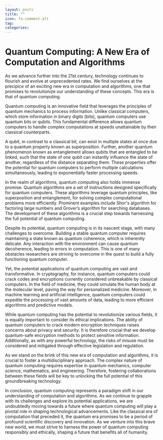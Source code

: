 ```yaml
---
layout: posts
title: ""
icon: fa-comment-alt
tag: 
categories: 
---
```


# Quantum Computing: A New Era of Computation and Algorithms

As we advance further into the 21st century, technology continues to flourish and evolve at unprecedented rates. We find ourselves at the precipice of an exciting new era in computation and algorithms, one that promises to revolutionize our understanding of these concepts. This era is that of quantum computing.

Quantum computing is an innovative field that leverages the principles of quantum mechanics to process information. Unlike classical computers, which store information in binary digits (bits), quantum computers use quantum bits or qubits. This fundamental difference allows quantum computers to handle complex computations at speeds unattainable by their classical counterparts. 

A qubit, in contrast to a classical bit, can exist in multiple states at once due to a quantum property known as superposition. Further, another quantum phenomenon known as entanglement allows qubits that are entangled to be linked, such that the state of one qubit can instantly influence the state of another, regardless of the distance separating them. These properties offer the potential for quantum computers to perform multiple calculations simultaneously, leading to exponentially faster processing speeds.

In the realm of algorithms, quantum computing also holds immense promise. Quantum algorithms are a set of instructions designed specifically for quantum computers. These algorithms leverage quantum principles, like superposition and entanglement, for solving complex computational problems more efficiently. Prominent examples include Shor's algorithm for factoring large numbers and Grover’s algorithm for searching databases. The development of these algorithms is a crucial step towards harnessing the full potential of quantum computing.

Despite its potential, quantum computing is in its nascent stage, with many challenges to overcome. Building a stable quantum computer requires maintaining a state known as quantum coherence, which is inherently delicate. Any interaction with the environment can cause quantum decoherence, leading to errors in computation. This is one of many obstacles researchers are striving to overcome in the quest to build a fully functioning quantum computer.

Yet, the potential applications of quantum computing are vast and transformative. In cryptography, for instance, quantum computers could crack codes and encryptions currently considered unbreakable by classical computers. In the field of medicine, they could simulate the human body at the molecular level, paving the way for personalized medicine. Moreover, in machine learning and artificial intelligence, quantum computers could expedite the processing of vast amounts of data, leading to more efficient algorithms and predictive models.

While quantum computing has the potential to revolutionize various fields, it is equally important to consider its ethical implications. The ability of quantum computers to crack modern encryption techniques raises concerns about privacy and security. It is therefore crucial that we develop quantum-safe encryption methods to protect sensitive information. Additionally, as with any powerful technology, the risks of misuse must be considered and mitigated through effective legislation and regulation.

As we stand on the brink of this new era of computation and algorithms, it is crucial to foster a multidisciplinary approach. The complex nature of quantum computing requires expertise in quantum mechanics, computer science, mathematics, and engineering. Therefore, fostering collaborations between these fields will be key to unlocking the full potential of this groundbreaking technology.

In conclusion, quantum computing represents a paradigm shift in our understanding of computation and algorithms. As we continue to grapple with its challenges and explore its potential applications, we are undoubtedly moving towards a future where quantum computing will play a pivotal role in shaping technological advancements. Like the classical era of computation that preceded it, the quantum era promises to be a period of profound scientific discovery and innovation. As we venture into this brave new world, we must strive to harness the power of quantum computing responsibly and ethically, shaping a future that benefits all of humanity.